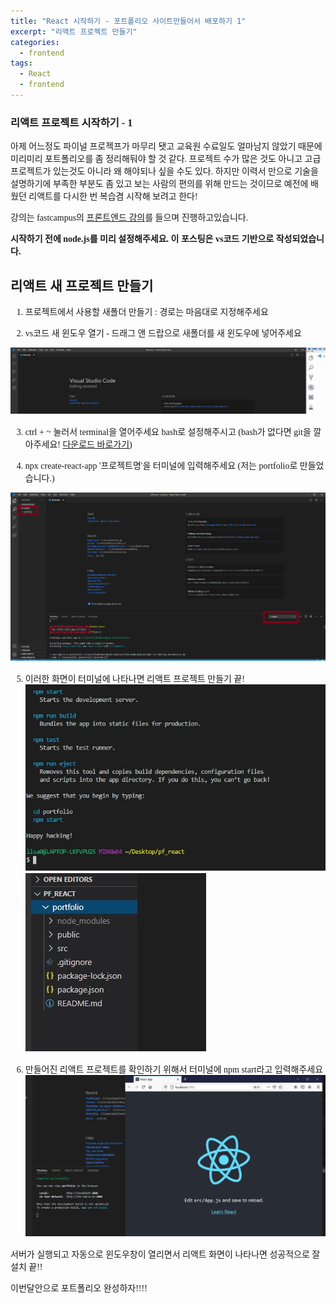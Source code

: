 ```yaml
---
title: "React 시작하기 - 포트폴리오 사이트만들어서 배포하기 1"
excerpt: "리액트 프로젝트 만들기"
categories:
  - frontend
tags:
  - React
  - frontend
---
```


<style>
@font-face { font-family: 'IBMPlexSansKR-Regular';
   src: url('https://cdn.jsdelivr.net/gh/projectnoonnu/noonfonts_20-07@1.0/IBMPlexSansKR-Regular.woff') format('woff'); font-weight: normal; font-style: normal; }
body, a, h3, h4,h1{
font-family: 'IBMPlexSansKR-Regular';
}
td{
	border: 1px solid;
}
</style>

<h3>리액트 프로젝트 시작하기 - 1</h3>

아제 어느정도 파이널 프로젝프가 마무리 됏고 교육원 수료일도 얼마남지 않았기 때문에 미리미리 포트폴리오를 좀 정리해둬야 할 것 같다. 프로젝트 수가 많은 것도 아니고 고급 프로젝트가 있는것도 아니라 왜 해야되나 싶을 수도 있다. 하지만 이력서 만으로 기술을 설명하기에 부족한 부분도 좀 있고 보는 사람의 편의를 위해 만드는 것이므로 예전에 배웠던 리액트를 다시한 번 복습겸 시작해 보려고 한다!

강의는 fastcampus의 <a href="https://www.fastcampus.co.kr/dev_online_react">프론트엔드 강의</a>를 들으며 진행하고있습니다.

<p><b>시작하기 전에 node.js를 미리 설정해주세요. 이 포스팅은 vs코드 기반으로 작성되었습니다. </b> </p>

<h2>리액트 새 프로젝트 만들기</h2>

1. 프로젝트에서 사용할 새폴더 만들기 : 경로는 마음대로 지정해주세요

2. vs코드 새 윈도우 열기 - 드래그 앤 드랍으로 새폴더를 새 윈도우에 넣어주세요

<img src="../assets/img/react-1.JPG">

3. ctrl + ~ 눌러서 terminal을 열어주세요
   bash로 설정해주시고
   (bash가 없다면 git을 깔아주세요! <a href="https://git-scm.com/downloads">다운로드 바로가기</a>)

4. npx create-react-app '프로젝트명'을 터미널에 입력해주세요
   (저는 portfolio로 만들었습니다.)

<img src="../assets/img/react-2.PNG">

5. 이러한 화면이 터미널에 나타나면 리액트 프로젝트 만들기 끝!
   <img src="../assets/img/react-3.JPG">
   <img src="../assets/img/react-4.JPG">

6. 만들어진 리액트 프로젝트를 확인하기 위해서 터미널에 npm start라고 입력해주세요
   <img src="../assets/img/react-5.JPG">

서버가 실행되고 자동으로 윈도우창이 열리면서 리액트 화면이 나타나면 성공적으로 잘 설치 끝!!

이번달안으로 포트폴리오 완성하자!!!!
